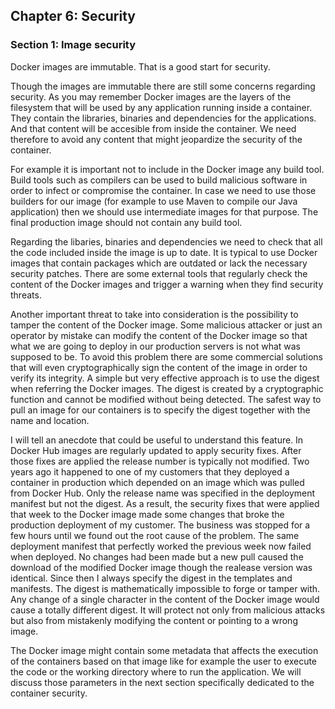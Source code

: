 ## Chapter 6: Security

### Section 1: Image security

Docker images are immutable. That is a good start for security. 

Though the images are immutable there are still some concerns regarding security.
As you may remember Docker images are the layers of the filesystem that will be used by any application running inside a container.
They contain the libraries, binaries and dependencies for the applications.
And that content will be accesible from inside the container.
We need therefore to avoid any content that might jeopardize the security of the container.

For example it is important not to include in the Docker image any build tool.
Build tools such as compilers can be used to build malicious software in order to infect or compromise the container.
In case we need to use those builders for our image (for example to use Maven to compile our Java application) then we should use intermediate images for that purpose.
The final production image should not contain any build tool.

Regarding the libaries, binaries and dependencies we need to check that all the code included inside the image is up to date. 
It is typical to use Docker images that contain packages which are outdated or lack the necessary security patches.
There are some external tools that regularly check the content of the Docker images and trigger a warning when they find security threats.

Another important threat to take into consideration is the possibility to tamper the content of the Docker image.
Some malicious attacker or just an operator by mistake can modify the content of the Docker image so that what we are going to deploy in our production servers is not what was supposed to be.
To avoid this problem there are some commercial solutions that will even cryptographically sign the content of the image in order to verify its integrity.
A simple but very effective approach is to use the digest when referring the Docker images.
The digest is created by a cryptographic function and cannot be modified without being detected.
The safest way to pull an image for our containers is to specify the digest together with the name and location.

I will tell an anecdote that could be useful to understand this feature. 
In Docker Hub images are regularly updated to apply security fixes. 
After those fixes are applied the release number is typically not modified.
Two years ago it happened to one of my customers that they deployed a container in production which depended on an image which was pulled from Docker Hub.
Only the release name was specified in the deployment manifest but not the digest.
As a result, the security fixes that were applied that week to the Docker image made some changes that broke the production deployment of my customer.
The business was stopped for a few hours until we found out the root cause of the problem.
The same deployment manifest that perfectly worked the previous week now failed when deployed.
No changes had been made but a new pull caused the download of the modified Docker image though the realease version was identical.
Since then I always specify the digest in the templates and manifests.
The digest is mathematically impossible to forge or tamper with.
Any change of a single character in the content of the Docker image would cause a totally different digest.
It will protect not only from malicious attacks but also from mistakenly modifying the content or pointing to a wrong image.

The Docker image might contain some metadata that affects the execution of the containers based on that image like for example the user to execute the code or the working directory where to run the application. 
We will discuss those parameters in the next section specifically dedicated to the container security.
